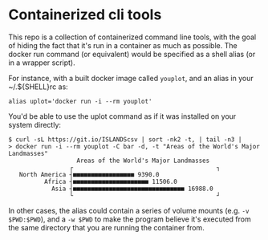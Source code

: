 # Containerized cli tools

This repo is a collection of containerized command line tools,
with the goal of hiding the fact that it's run in a container as
much as possible. The docker run command (or equivalent) would be
specified as a shell alias (or in a wrapper script).

For instance, with a built docker image called `youplot`, and an
alias in your ~/.${SHELL}rc as:

    alias uplot='docker run -i --rm youplot'

You'd be able to use the uplot command as if it was installed on
your system directly:

```
$ curl -sL https://git.io/ISLANDScsv | sort -nk2 -t, | tail -n3 |
> docker run -i --rm youplot -C bar -d, -t "Areas of the World's Major Landmasses"
                   Areas of the World's Major Landmasses
                 ┌                                        ┐
   North America ┤■■■■■■■■■■■■■■■■■ 9390.0
          Africa ┤■■■■■■■■■■■■■■■■■■■■■ 11506.0
            Asia ┤■■■■■■■■■■■■■■■■■■■■■■■■■■■■■■■ 16988.0
                 └                                        ┘
```

In other cases, the alias could contain a series of volume mounts
(e.g. `-v $PWD:$PWD`), and a `-w $PWD` to make the program
believe it's executed from the same directory that you are
running the container from.
